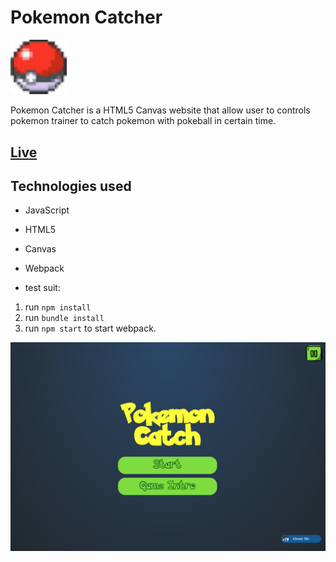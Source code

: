 # Pokemon Catcher

<img src="dist/image/pkb.png?raw=true" width="90"/>

Pokemon Catcher is a HTML5 Canvas website that allow user to controls pokemon trainer to catch pokemon with pokeball in certain time.

## [Live](https://rexgao22.github.io/Pokemon-Catcher/) 

## Technologies used    

* JavaScript
* HTML5
* Canvas
* Webpack


* test suit:
1. run `npm install`
2. run `bundle install`
3. run `npm start` to start webpack.


<img src="dist/image/LinkedIn.png?raw=true" width=“700”>

